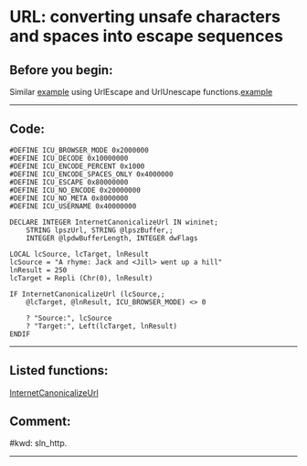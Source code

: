 <link rel="stylesheet" type="text/css" href="../css/win32api.css">  
<link rel="stylesheet" href="https://cdnjs.cloudflare.com/ajax/libs/font-awesome/4.7.0/css/font-awesome.min.css">

# URL: converting unsafe characters and spaces into escape sequences

## Before you begin:
Similar <a href="?example=183&function=292">example</a> using UrlEscape and UrlUnescape functions.[example](sample_292.md)  
  
***  


## Code:
```foxpro  
#DEFINE ICU_BROWSER_MODE 0x2000000
#DEFINE ICU_DECODE 0x10000000
#DEFINE ICU_ENCODE_PERCENT 0x1000
#DEFINE ICU_ENCODE_SPACES_ONLY 0x4000000
#DEFINE ICU_ESCAPE 0x80000000
#DEFINE ICU_NO_ENCODE 0x20000000
#DEFINE ICU_NO_META 0x8000000
#DEFINE ICU_USERNAME 0x40000000

DECLARE INTEGER InternetCanonicalizeUrl IN wininet;
	STRING lpszUrl, STRING @lpszBuffer,;
	INTEGER @lpdwBufferLength, INTEGER dwFlags

LOCAL lcSource, lcTarget, lnResult
lcSource = "A rhyme: Jack and <Jill> went up a hill"
lnResult = 250
lcTarget = Repli (Chr(0), lnResult)

IF InternetCanonicalizeUrl (lcSource,;
	@lcTarget, @lnResult, ICU_BROWSER_MODE) <> 0

	? "Source:", lcSource
	? "Target:", Left(lcTarget, lnResult)
ENDIF  
```  
***  


## Listed functions:
[InternetCanonicalizeUrl](../libraries/wininet/InternetCanonicalizeUrl.md)  

## Comment:
  
  
#kwd: sln_http.  
  
***  

